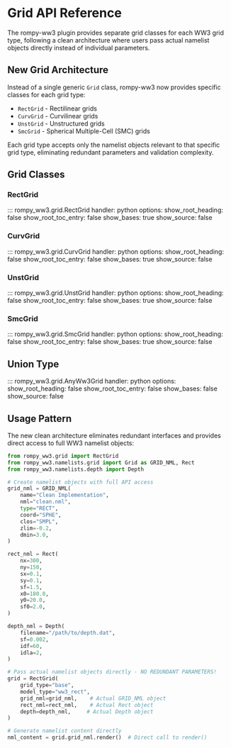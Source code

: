 # Grid API Reference

The rompy-ww3 plugin provides separate grid classes for each WW3 grid type, following a clean architecture where users pass actual namelist objects directly instead of individual parameters.

## New Grid Architecture

Instead of a single generic `Grid` class, rompy-ww3 now provides specific classes for each grid type:

- `RectGrid` - Rectilinear grids
- `CurvGrid` - Curvilinear grids  
- `UnstGrid` - Unstructured grids
- `SmcGrid` - Spherical Multiple-Cell (SMC) grids

Each grid type accepts only the namelist objects relevant to that specific grid type, eliminating redundant parameters and validation complexity.

## Grid Classes

### RectGrid

::: rompy_ww3.grid.RectGrid
    handler: python
    options:
      show_root_heading: false
      show_root_toc_entry: false
      show_bases: true
      show_source: false

### CurvGrid

::: rompy_ww3.grid.CurvGrid
    handler: python
    options:
      show_root_heading: false
      show_root_toc_entry: false
      show_bases: true
      show_source: false

### UnstGrid

::: rompy_ww3.grid.UnstGrid
    handler: python
    options:
      show_root_heading: false
      show_root_toc_entry: false
      show_bases: true
      show_source: false

### SmcGrid

::: rompy_ww3.grid.SmcGrid
    handler: python
    options:
      show_root_heading: false
      show_root_toc_entry: false
      show_bases: true
      show_source: false

## Union Type

::: rompy_ww3.grid.AnyWw3Grid
    handler: python
    options:
      show_root_heading: false
      show_root_toc_entry: false
      show_bases: false
      show_source: false

## Usage Pattern

The new clean architecture eliminates redundant interfaces and provides direct access to full WW3 namelist objects:

```python
from rompy_ww3.grid import RectGrid
from rompy_ww3.namelists.grid import Grid as GRID_NML, Rect
from rompy_ww3.namelists.depth import Depth

# Create namelist objects with full API access
grid_nml = GRID_NML(
    name="Clean Implementation",
    nml="clean.nml",
    type="RECT",
    coord="SPHE",
    clos="SMPL",
    zlim=-0.2,
    dmin=3.0,
)

rect_nml = Rect(
    nx=300,
    ny=150,
    sx=0.1,
    sy=0.1,
    sf=1.5,
    x0=180.0,
    y0=20.0,
    sf0=2.0,
)

depth_nml = Depth(
    filename="/path/to/depth.dat",
    sf=0.002,
    idf=60,
    idla=2,
)

# Pass actual namelist objects directly - NO REDUNDANT PARAMETERS!
grid = RectGrid(
    grid_type="base",
    model_type="ww3_rect",
    grid_nml=grid_nml,    # Actual GRID_NML object
    rect_nml=rect_nml,    # Actual Rect object
    depth=depth_nml,     # Actual Depth object
)

# Generate namelist content directly
nml_content = grid.grid_nml.render()  # Direct call to render()
```